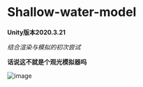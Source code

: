 # Shallow-water-model

**Unity版本2020.3.21**

*结合渲染与模拟的初次尝试*

**话说这不就是个观光模拟器吗**

![image](https://github.com/1242857339/Shallow-water-model/blob/master/rendering%20and%20simulation.gif)